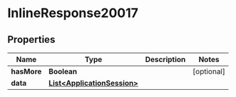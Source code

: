 

# InlineResponse20017

## Properties

Name | Type | Description | Notes
------------ | ------------- | ------------- | -------------
**hasMore** | **Boolean** |  |  [optional]
**data** | [**List&lt;ApplicationSession&gt;**](ApplicationSession.md) |  | 



